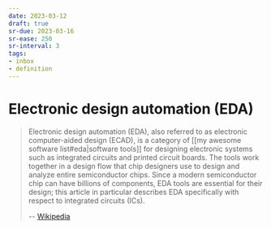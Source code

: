 ```yaml
---
date: 2023-03-12
draft: true
sr-due: 2023-03-16
sr-ease: 250
sr-interval: 3
tags:
- inbox
- definition
---
```


# Electronic design automation (EDA)

> Electronic design automation (EDA), also referred to as electronic
> computer-aided design (ECAD), is a category of
> [[my awesome software list#eda|software tools]] for designing
> electronic systems such as integrated circuits and printed circuit boards. The
> tools work together in a design flow that chip designers use to design and
> analyze entire semiconductor chips. Since a modern semiconductor chip can have
> billions of components, EDA tools are essential for their design; this article
> in particular describes EDA specifically with respect to integrated circuits
> (ICs).
>
> -- [Wikipedia](https://en.wikipedia.org/wiki/Electronic_design_automation)